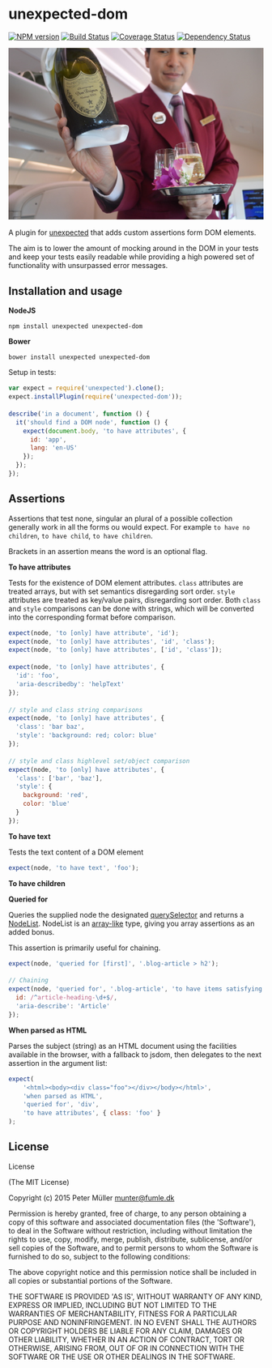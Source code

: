 unexpected-dom
==============

[![NPM version](https://badge.fury.io/js/unexpected-dom.svg)](http://badge.fury.io/js/unexpected-dom)
[![Build Status](https://travis-ci.org/Munter/unexpected-dom.svg?branch=master)](https://travis-ci.org/Munter/unexpected-dom)
[![Coverage Status](https://img.shields.io/coveralls/Munter/unexpected-dom.svg?style=flat)](https://coveralls.io/r/Munter/unexpected-dom?branch=master)
[![Dependency Status](https://david-dm.org/Munter/unexpected-dom.svg)](https://david-dm.org/Munter/unexpected-dom)

![Unexpected Dom Perignon](https://raw.githubusercontent.com/Munter/unexpected-dom/master/documentation/unexpectedDom.jpg)

A plugin for [unexpected](https://unexpectedjs.github.io/) that adds custom assertions form DOM elements.

The aim is to lower the amount of mocking around in the DOM in your tests and keep your tests easily readable while providing a high powered set of functionality with unsurpassed error messages.


Installation and usage
----------------------

**NodeJS**

```
npm install unexpected unexpected-dom
```

**Bower**

```
bower install unexpected unexpected-dom
```

Setup in tests:

``` js
var expect = require('unexpected').clone();
expect.installPlugin(require('unexpected-dom'));

describe('in a document', function () {
  it('should find a DOM node', function () {
    expect(document.body, 'to have attributes', {
      id: 'app',
      lang: 'en-US'
    });
  });
});

```

Assertions
----------

Assertions that test none, singular an plural of a possible collection generally work in all the forms ou would expect. For example `to have no children`, `to have child`, `to have children`.

Brackets in an assertion means the word is an optional flag.

**To have attributes**

Tests for the existence of DOM element attributes. `class` attributes are treated arrays, but with set semantics disregarding sort order. `style` attributes are treated as key/value pairs, disregarding sort order. Both `class` and `style` comparisons can be done with strings, which will be converted into the corresponding format before comparison.

```js
expect(node, 'to [only] have attribute', 'id');
expect(node, 'to [only] have attributes', 'id', 'class');
expect(node, 'to [only] have attributes', ['id', 'class']);

expect(node, 'to [only] have attributes', {
  'id': 'foo',
  'aria-describedby': 'helpText'
});

// style and class string comparisons
expect(node, 'to [only] have attributes', {
  'class': 'bar baz',
  'style': 'background: red; color: blue'
});

// style and class highlevel set/object comparison
expect(node, 'to [only] have attributes', {
  'class': ['bar', 'baz'],
  'style': {
    background: 'red',
    color: 'blue'
  }
});
```

**To have text**

Tests the text content of a DOM element

```js
expect(node, 'to have text', 'foo');
```

**To have children**

**Queried for**

Queries the supplied node the designated [querySelector]() and returns a [NodeList](). NodeList is an [array-like]() type, giving you array assertions as an added bonus.

This assertion is primarily useful for chaining.

```js
expect(node, 'queried for [first]', '.blog-article > h2');

// Chaining
expect(node, 'queried for', '.blog-article', 'to have items satisfying', 'to have attributes', {
  id: /^article-heading-\d+$/,
  'aria-describe': 'Article'
});
```

**When parsed as HTML**

Parses the subject (string) as an HTML document using the facilities available in the browser, with a fallback to jsdom, then delegates to the next assertion in the argument list:

```js
expect(
    '<html><body><div class="foo"></div></body></html>',
    'when parsed as HTML',
    'queried for', 'div',
    'to have attributes', { class: 'foo' }
);
```


License
-------

License

(The MIT License)

Copyright (c) 2015 Peter Müller [munter@fumle.dk](mailto:munter@fumle.dk)

Permission is hereby granted, free of charge, to any person obtaining a copy of this software and associated documentation files (the 'Software'), to deal in the Software without restriction, including without limitation the rights to use, copy, modify, merge, publish, distribute, sublicense, and/or sell copies of the Software, and to permit persons to whom the Software is furnished to do so, subject to the following conditions:

The above copyright notice and this permission notice shall be included in all copies or substantial portions of the Software.

THE SOFTWARE IS PROVIDED 'AS IS', WITHOUT WARRANTY OF ANY KIND, EXPRESS OR IMPLIED, INCLUDING BUT NOT LIMITED TO THE WARRANTIES OF MERCHANTABILITY, FITNESS FOR A PARTICULAR PURPOSE AND NONINFRINGEMENT. IN NO EVENT SHALL THE AUTHORS OR COPYRIGHT HOLDERS BE LIABLE FOR ANY CLAIM, DAMAGES OR OTHER LIABILITY, WHETHER IN AN ACTION OF CONTRACT, TORT OR OTHERWISE, ARISING FROM, OUT OF OR IN CONNECTION WITH THE SOFTWARE OR THE USE OR OTHER DEALINGS IN THE SOFTWARE.
